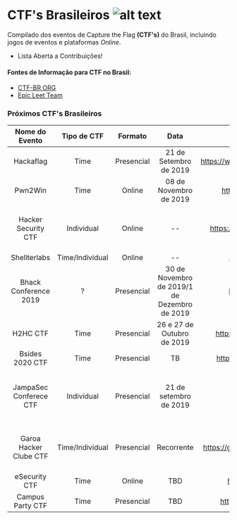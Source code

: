 # CTF's Brasileiros ![alt text](https://ctf-br.org/wp-content/uploads/2014/12/icon_256x2561.png "CTF BR")

Compilado dos eventos de Capture the Flag **(CTF's)** do Brasil, incluindo jogos de eventos e plataformas _Online_.

- Lista Aberta a Contribuições!

#### Fontes de Informação para CTF no Brasil:
- [CTF-BR ORG ](https://ctf-br.org/)
- [Epic Leet Team ](https://epicleet.team/)


### Próximos CTF's Brasileiros

|     Nome do Evento     |   Tipo de CTF   |   Formato  |                      Data                    |                     URL                    |                         Informações Extras                        |
|:----------------------:|:---------------:|:----------:|:--------------------------------------------:|:------------------------------------------:|:-----------------------------------------------------------------:|
|        Hackaflag       |       Time      | Presencial |            21 de Setembro de 2019            |  https://www.hackaflag.com.br/HFBR19.html  |                                N/A                                |
|         Pwn2Win        |       Time      |   Online   |            08 de Novembro de 2019            |       https://pwn2win.party/?lang=br       |                                N/A                                |
|   Hacker Security CTF  |    Individual   |   Online   |                      --                      |   https://capturetheflag.com.br/desafios   | Desafios Online – Desafios são publicados na URL do campo ao lado |
|      Shellterlabs      | Time/Individual |   Online   |                      --                      |        https://shellterlabs.com/pt/        |                          Desafios Online                          |
|  Bhack Conference 2019 |        ?        | Presencial | 30 de Novembro de 2019/1 de Dezembro de 2019 |          https://www.bhack.com.br/         |                      CTF da Bhack Conference                      |
|        H2HC CTF        |       Time      | Presencial |          26 e 27 de Outubro de 2019          |      https://www.h2hc.com.br/ctf2019/      |                     Times de até 5 Integrantes                    |
|     Bsides 2020 CTF    |       Time      | Presencial |                      TB                      |     http://sp16.securitybsides.com.br/     |                                                                   |
| JampaSec Conferece CTF |    Individual   | Presencial |            21 de setembro de 2019            |            https://jampasec.com/           |  CTF denominado CTW (Capture the Wave) - Testes em Redes sem Fio  |
| Garoa Hacker Clube CTF | Time/Individual | Presencial |                  Recorrente                  | https://garoa.net.br/wiki/Capture_The_Flag |   CTF Recorrente – Acontece Todo Sábado (Checar Disponibilidade)  |
|      eSecurity CTF     |       Time      |   Online   |                      TBD                     |        https://esecurity.com.br/ctf/       |                                                                   |
|    Campus Party CTF    |       Time      | Presencial |                     TBD                      |      https://brasil.campus-party.org/      |                                                                   |
